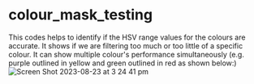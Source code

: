 # colour_mask_testing
This codes helps to identify if the HSV range values for the colours are accurate. It shows if we are filtering too much or too little of a specific colour. It can show multiple colour's performance simultaneously (e.g. purple outlined in yellow and green outlined in red as shown below:)
![Screen Shot 2023-08-23 at 3 24 41 pm](https://github.com/bz36912/colour_mask_testing/assets/103187762/82ceeae2-9cea-43f6-985e-f13e0d5b5418)
